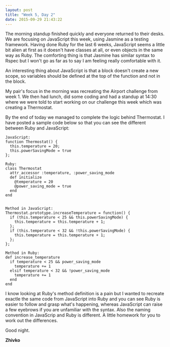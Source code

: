 ```yaml
---
layout: post
title: "Week 5, Day 2"
date: 2015-09-29 21:43:22
---
```

The morning standup finished quickly and everyone returned to their desks. We are focusing on JavaScript this week, using Jasmine as a testing framework. Having done Ruby for the last 6 weeks, JavaScript seems a little bit alien at first as it doesn't have classes at all, or even objects in the same way as Ruby. The comforting thing is that Jasmine has similar syntax to Rspec but I won't go as far as to say I am feeling really comfortable with it.

An interesting thing about JavaScript is that a block doesn't create a new scope, so variables should be defined at the top of the function and not in the block.

My pair's focus in the morning was recreating the Airport challenge from week 1. We then had lunch, did some coding and had a standup at 14:30 where we were told to start working on our challenge this week which was creating a Thermostat.

By the end of today we managed to complete the logic behind Thermostat. I have posted a sample code below so that you can see the different between Ruby and JavaScript:


    JavaScript:
    function Thermostat() {
      this.temperature = 20;
      this.powerSavingMode = true
    };

    Ruby:
    class Thermostat
      attr_accessor :temperature, :power_saving_mode
      def initialize
        @temperature = 20
        @power_saving_mode = true
      end
    end


    Method in JavaScript:
    Thermostat.prototype.increaseTemperature = function() {
      if (this.temperature < 25 && this.powerSavingMode) {
        this.temperature = this.temperature + 1;
      };
      if (this.temperature < 32 && !this.powerSavingMode) {
        this.temperature = this.temperature + 1;
      };
    };

    Method in Ruby:
    def increase_temperature
      if temperature < 25 && power_saving_mode
        temperature += 1
      elsif temperature < 32 && !power_saving_mode
        temperature += 1
      end
    end

I know looking at Ruby's method definition is a pain but I wanted to recreate exactle the same code from JavaScript into Ruby and you can see Ruby is easier to follow and grasp what's happening, whereas JavaScript can raise a few eyebrows if you are unfamiliar with the syntax. Also the naming convention in JavaScrip and Ruby is different. A little homework for you to work out the differences.

Good night.

__Zhivko__
